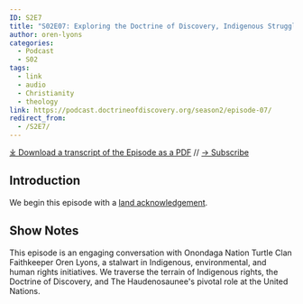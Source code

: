 ```yaml
---
ID: S2E7
title: "S02E07: Exploring the Doctrine of Discovery, Indigenous Struggles, and the Pursuit of Balance Part 1 Oren Lyons"
author: oren-lyons
categories:
  - Podcast
  - S02
tags:
  - link
  - audio
  - Christianity
  - theology
link: https://podcast.doctrineofdiscovery.org/season2/episode-07/
redirect_from:
  - /S2E7/
---
```


<div id="buzzsprout-player-13285221"></div><script src="https://www.buzzsprout.com/1926214/13285221-s02e07-exploring-the-doctrine-of-discovery-indigenous-struggles-and-the-pursuit-of-balance-part-1.js?container_id=buzzsprout-player-13285221&player=small" type="text/javascript" charset="utf-8"></script>

[⤓ Download a transcript of the Episode as a PDF](https://podcast.doctrineofdiscovery.org/assets/pdfs/S02E07-Exploring-Doctrine-of-Discovery-Indigenous-Struggles-Pursuit-of-Balance-Part-1-TRANSCRIPT.pdf) // [→ Subscribe](/subscribe/)

## Introduction
We begin this episode with a [land acknowledgement](https://podcast.doctrineofdiscovery.org/land/).

## Show Notes
This episode is an engaging conversation with Onondaga Nation Turtle Clan Faithkeeper Oren Lyons, a stalwart in Indigenous, environmental, and human rights initiatives. We traverse the terrain of Indigenous rights, the Doctrine of Discovery, and The Haudenosaunee's pivotal role at the United Nations.